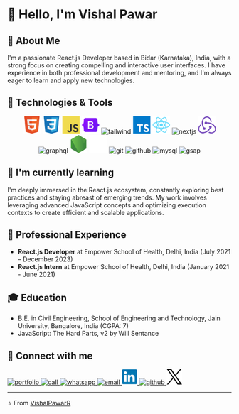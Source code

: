 # 👋 Hello, I'm Vishal Pawar

## 🚀 About Me
I'm a passionate React.js Developer based in Bidar (Karnataka), India, with a strong focus on creating compelling and interactive user interfaces. I have experience in both professional development and mentoring, and I'm always eager to learn and apply new technologies.

## 🔧 Technologies & Tools
<p align="center">
  <img src="https://raw.githubusercontent.com/devicons/devicon/master/icons/html5/html5-original.svg" alt="html5" width="40" height="40" title="HTML5"/>
  <img src="https://raw.githubusercontent.com/devicons/devicon/master/icons/css3/css3-original.svg" alt="css3" width="40" height="40" title="CSS3"/>
  <img src="https://raw.githubusercontent.com/devicons/devicon/master/icons/javascript/javascript-original.svg" alt="javascript" width="40" height="40" title="JavaScript"/>
  <img src="https://raw.githubusercontent.com/devicons/devicon/master/icons/bootstrap/bootstrap-original.svg" alt="bootstrap" width="40" height="40" title="Bootstrap"/>
  <img src="https://www.vectorlogo.zone/logos/tailwindcss/tailwindcss-icon.svg" alt="tailwind" width="40" height="40" title="Tailwind CSS"/>
  <img src="https://raw.githubusercontent.com/devicons/devicon/master/icons/typescript/typescript-original.svg" alt="typescript" width="40" height="40" title="TypeScript"/>
  <img src="https://raw.githubusercontent.com/devicons/devicon/master/icons/react/react-original.svg" alt="react" width="40" height="40" title="React"/>
  <img src="https://cdn.worldvectorlogo.com/logos/nextjs-2.svg" alt="nextjs" width="40" height="40" title="Next.js" "/>
  <img src="https://raw.githubusercontent.com/devicons/devicon/master/icons/redux/redux-original.svg" alt="redux" width="40" height="40" title="Redux"/>
  <img src="https://www.vectorlogo.zone/logos/graphql/graphql-icon.svg" alt="graphql" width="40" height="40" title="GraphQL"/>
  <img src="https://raw.githubusercontent.com/devicons/devicon/master/icons/nodejs/nodejs-original.svg" alt="nodejs" width="40" height="40" title="Node.js"/>
  <img src="https://raw.githubusercontent.com/devicons/devicon/master/icons/express/express-original.svg" alt="express" width="40" height="40" title="Express.js" style="filter: brightness(0) invert(1)"/>
  <img src="https://www.vectorlogo.zone/logos/git-scm/git-scm-icon.svg" alt="git" width="40" height="40" title="Git"/>
  <img src="https://img.icons8.com/ios-filled/50/ffffff/github.png" alt="github" width="40" height="40" title="GitHub" "/>
  <img src="https://www.vectorlogo.zone/logos/mysql/mysql-icon.svg" alt="mysql" width="40" height="40" title="MySQL" "/>
  <img src="https://cdn.worldvectorlogo.com/logos/gsap-greensock.svg" alt="gsap" width="40" height="40" title="GSAP"/>
  <!-- <img src="https://raw.githubusercontent.com/devicons/devicon/master/icons/webpack/webpack-original.svg" alt="webpack" width="40" height="40" title="Webpack"/>
  <img src="https://raw.githubusercontent.com/devicons/devicon/master/icons/babel/babel-original.svg" alt="babel" width="40" height="40" title="Babel"/>
  <img src="https://raw.githubusercontent.com/devicons/devicon/master/icons/jest/jest-plain.svg" alt="jest" width="40" height="40" title="Jest"/>
  <img src="https://raw.githubusercontent.com/devicons/devicon/master/icons/docker/docker-original-wordmark.svg" alt="docker" width="40" height="40" title="Docker"/> -->
</p>

## 🌱 I'm currently learning
I'm deeply immersed in the React.js ecosystem, constantly exploring best practices and staying abreast of emerging trends. My work involves leveraging advanced JavaScript concepts and optimizing execution contexts to create efficient and scalable applications.

## 💼 Professional Experience
- **React.js Developer** at Empower School of Health, Delhi, India (July 2021 – December 2023)
- **React.js Intern** at Empower School of Health, Delhi, India (January 2021 - June 2021)

<!-- ## 🏆 Achievements
- Improved website loading speed by 30% through effective use of browser developer tools
- Reduced the number of bugs by 40% within one quarter through collaborative testing efforts
- Successfully implemented responsive design for seamless user experience across all devices -->

## 🎓 Education
- B.E. in Civil Engineering, School of Engineering and Technology, Jain University, Bangalore, India (CGPA: 7)
- JavaScript: The Hard Parts, v2 by Will Sentance

## 🤝 Connect with me

<p align="left">
  <a href="https://vishalpawar.netlify.app/" title="Portfolio" target="_blank" rel="noopener noreferrer">
    <img src="https://img.icons8.com/color/48/000000/web-design.png" alt="portfolio" width="40" height="40"/>
  </a>
  <a href="tel:+917411334439" title="Call" target="_blank" rel="noopener noreferrer">
    <img src="https://img.icons8.com/color/48/000000/phone.png" alt="call" width="40" height="40"/>
  </a>
  <a href="https://wa.me/+917411334439" title="WhatsApp" target="_blank" rel="noopener noreferrer">
    <img src="https://img.icons8.com/color/48/000000/whatsapp.png" alt="whatsapp" width="40" height="40"/>
  </a>
  <a href="mailto:vishalpawarr.git@gmail.com" title="Email" target="_blank" rel="noopener noreferrer">
    <img src="https://img.icons8.com/color/48/000000/gmail.png" alt="email" width="40" height="40"/>
  </a>
  <a href="https://www.linkedin.com/in/vishalpawarr/" title="LinkedIn" target="_blank" rel="noopener noreferrer">
    <img src="https://raw.githubusercontent.com/devicons/devicon/master/icons/linkedin/linkedin-original.svg" alt="linkedin" width="35" height="35"/>
  </a>
  <a href="https://github.com/vishalpawarr" title="GitHub" target="_blank" rel="noopener noreferrer">
    <img src="https://img.icons8.com/ios-filled/50/ffffff/github.png" alt="github" width="40" height="40"/>
  </a>
  <a href="https://twitter.com/vishalpawar_R" title="Twitter" target="_blank" rel="noopener noreferrer">
    <img src="https://raw.githubusercontent.com/devicons/devicon/master/icons/twitter/twitter-original.svg" alt="twitter" width="35" height="35"/>
  </a>
</p>

---

⭐️ From [VishalPawarR](https://github.com/vishalpawarr)
